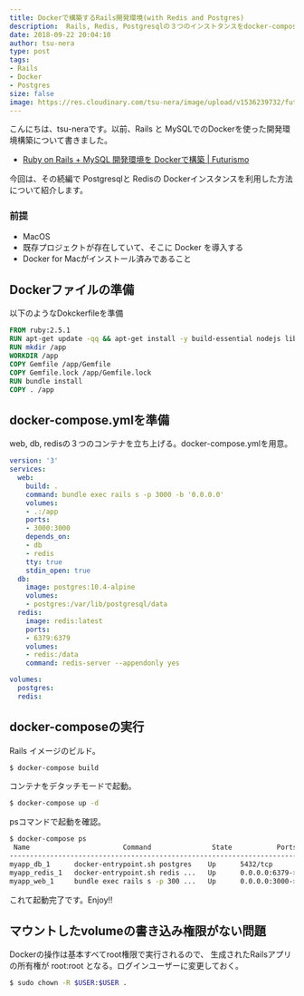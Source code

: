```yaml
---
title: Dockerで構築するRails開発環境(with Redis and Postgres)
description:  Rails, Redis, Postgresqlの３つのインストタンスをdocker-composeで構築したメモ
date: 2018-09-22 20:04:10
author: tsu-nera
type: post
tags:
- Rails
- Docker
- Postgres
size: false
image: https://res.cloudinary.com/tsu-nera/image/upload/v1536239732/futurismo/thumbnails/rails-logo.png
---
```


こんにちは、tsu-neraです。以前、Rails と MySQLでのDockerを使った開発環境構築について書きました。

- [Ruby on Rails \+ MySQL 開発環境を Dockerで構築 \| Futurismo](https://futurismo.biz/docker-rails/)

今回は、その続編で Postgresqlと Redisの Dockerインスタンスを利用した方法について紹介します。

### 前提

- MacOS
- 既存プロジェクトが存在していて、そこに Docker を導入する
- Docker for Macがインストール済みであること

## Dockerファイルの準備

以下のようなDokckerfileを準備

```Dockerfile
FROM ruby:2.5.1
RUN apt-get update -qq && apt-get install -y build-essential nodejs libpq-dev postgresql-client 
RUN mkdir /app
WORKDIR /app
COPY Gemfile /app/Gemfile
COPY Gemfile.lock /app/Gemfile.lock
RUN bundle install
COPY . /app
```

## docker-compose.ymlを準備

web, db, redisの３つのコンテナを立ち上げる。docker-compose.ymlを用意。

```yml
version: '3'
services:
  web:
    build: .
    command: bundle exec rails s -p 3000 -b '0.0.0.0'
    volumes:
    - .:/app
    ports:
    - 3000:3000
    depends_on:
    - db
    - redis
    tty: true
    stdin_open: true
  db:
    image: postgres:10.4-alpine
    volumes:
    - postgres:/var/lib/postgresql/data
  redis:
    image: redis:latest
    ports:
    - 6379:6379
    volumes:
    - redis:/data
    command: redis-server --appendonly yes

volumes:
  postgres:
  redis:
```

## docker-composeの実行

Rails  イメージのビルド。

```bash
$ docker-compose build
```

コンテナをデタッチモードで起動。

```bash
$ docker-compose up -d
```

psコマンドで起動を確認。

```bash
$ docker-compose ps
 Name                       Command               State           Ports
----------------------------------------------------------------------------------------
myapp_db_1      docker-entrypoint.sh postgres    Up      5432/tcp
myapp_redis_1   docker-entrypoint.sh redis ...   Up      0.0.0.0:6379->6379/tcp
myapp_web_1     bundle exec rails s -p 300 ...   Up      0.0.0.0:3000->3000/tcp
```

これて起動完了です。Enjoy!!

## マウントしたvolumeの書き込み権限がない問題
Dockerの操作は基本すべてroot権限で実行されるので、
生成されたRailsアプリの所有権が root:root となる。ログインユーザーに変更しておく。

```bash
$ sudo chown -R $USER:$USER .
```
